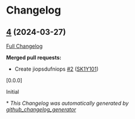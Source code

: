 # Changelog

## [4](https://github.com/SK1Y101/test/tree/4) (2024-03-27)

[Full Changelog](https://github.com/SK1Y101/test/compare/759278b8143e0ccea99aefb113e06788a4977368...4)

**Merged pull requests:**

- Create jiopsdufniops [\#2](https://github.com/SK1Y101/test/pull/2) ([SK1Y101](https://github.com/SK1Y101))

[0.0.0]

Initial


\* *This Changelog was automatically generated by [github_changelog_generator](https://github.com/github-changelog-generator/github-changelog-generator)*
